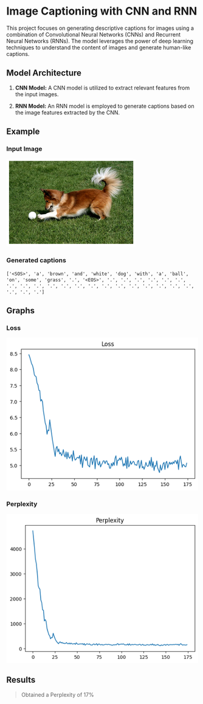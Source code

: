 # Image Captioning with CNN and RNN
This project focuses on generating descriptive captions for images using a combination of Convolutional Neural Networks (CNNs) and Recurrent Neural Networks (RNNs). The model leverages the power of deep learning techniques to understand the content of images and generate human-like captions.

## Model Architecture
1. **CNN Model:** A CNN model is utilized to extract relevant features from the input images.

2. **RNN Model:** An RNN model is employed to generate captions based on the image features extracted by the CNN.

## Example
### Input Image
![](https://github.com/Rutvik1727/Image-Captioning/blob/main/Images/img%20(1).png)
### Generated captions
```
['<SOS>', 'a', 'brown', 'and', 'white', 'dog', 'with', 'a', 'ball', 'on', 'some', 'grass', '.', '<EOS>', '.', '.', '.', '.', '.', '.', '.', '.', '.', '.', '.', '.', '.', '.', '.', '.', '.', '.', '.', '.', '.', '.', '.']
```

## Graphs

### Loss
![](https://github.com/Rutvik1727/Image-Captioning/blob/main/Images/plt%20(1).png)

### Perplexity
![](https://github.com/Rutvik1727/Image-Captioning/blob/main/Images/plt%20(2).png)

## Results
> Obtained a Perplexity of 17%
